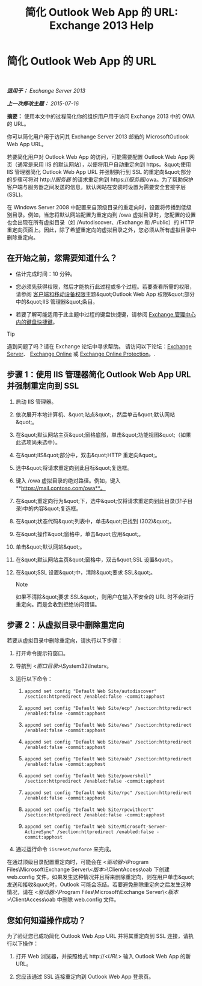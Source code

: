 ﻿---
title: '简化 Outlook Web App 的 URL: Exchange 2013 Help'
TOCTitle: 简化 Outlook Web App 的 URL
ms:assetid: 5fb6a873-f3cf-4f82-87d1-2ff6e47a0080
ms:mtpsurl: https://technet.microsoft.com/zh-cn/library/Aa998359(v=EXCHG.150)
ms:contentKeyID: 54652285
ms.date: 05/21/2018
mtps_version: v=EXCHG.150
ms.translationtype: MT
---

# 简化 Outlook Web App 的 URL

 

_**适用于：** Exchange Server 2013_

_**上一次修改主题：** 2015-07-16_

**摘要：** 使用本文中的过程简化你的组织用户用于访问 Exchange 2013 中的 OWA 的 URL。

你可以简化用户用于访问其 Exchange Server 2013 邮箱的 MicrosoftOutlook Web App URL。

若要简化用户对 Outlook Web App 的访问，可能需要配置 Outlook Web App 网页（通常是采用 IIS 的默认网站），以便将用户自动重定向到 https。\&quot;使用 IIS 管理器简化 Outlook Web App URL 并强制执行到 SSL 的重定向\&quot;部分的步骤可将对 http://*服务器* 的请求重定向到 https://*服务器*/owa。为了帮助保护客户端与服务器之间发送的信息，默认网站在安装时设置为需要安全套接字层 (SSL)。

在 Windows Server 2008 中配置来自顶级目录的重定向时，设置将传播到低级别目录。例如，当您将默认网站配置为重定向到 /owa 虚拟目录时，您配置的设置也会出现在所有虚拟目录（如 /Autodiscover、/Exchange 和 /Public）的 HTTP 重定向页面上。因此，除了希望重定向的虚拟目录之外，您必须从所有虚拟目录中删除重定向。

## 在开始之前，您需要知道什么？

  - 估计完成时间：10 分钟。

  - 您必须先获得权限，然后才能执行此过程或多个过程。若要查看所需的权限，请参阅 [客户端和移动设备权限](clients-and-mobile-devices-permissions-exchange-2013-help.md)主题\&quot;Outlook Web App 权限\&quot;部分中的\&quot;IIS 管理器\&quot;条目。

  - 若要了解可能适用于此主题中过程的键盘快捷键，请参阅 [Exchange 管理中心内的键盘快捷键](keyboard-shortcuts-in-the-exchange-admin-center-exchange-online-protection-help.md)。

> [!tip]
> 遇到问题了吗？请在 Exchange 论坛中寻求帮助。 请访问以下论坛：<a href="https://go.microsoft.com/fwlink/p/?linkid=60612">Exchange Server</a>、 <a href="https://go.microsoft.com/fwlink/p/?linkid=267542">Exchange Online</a> 或 <a href="https://go.microsoft.com/fwlink/p/?linkid=285351">Exchange Online Protection</a>。.


## 步骤 1：使用 IIS 管理器简化 Outlook Web App URL 并强制重定向到 SSL

1.  启动 IIS 管理器。

2.  依次展开本地计算机、\&quot;站点\&quot;，然后单击\&quot;默认网站\&quot;。

3.  在\&quot;默认网站主页\&quot;窗格底部，单击\&quot;功能视图\&quot;（如果此选项尚未选中）。

4.  在\&quot;IIS\&quot;部分中，双击\&quot;HTTP 重定向\&quot;。

5.  选中\&quot;将请求重定向到此目标\&quot;复选框。

6.  键入 /owa 虚拟目录的绝对路径。例如，键入 **https://mail.contoso.com/owa**。

7.  在\&quot;重定向行为\&quot;下，选中\&quot;仅将请求重定向到此目录(非子目录)中的内容\&quot;复选框。

8.  在\&quot;状态代码\&quot;列表中，单击\&quot;已找到 (302)\&quot;。

9.  在\&quot;操作\&quot;窗格中，单击\&quot;应用\&quot;。

10. 单击\&quot;默认网站\&quot;。

11. 在\&quot;默认网站主页\&quot;窗格中，双击\&quot;SSL 设置\&quot;。

12. 在\&quot;SSL 设置\&quot;中，清除\&quot;要求 SSL\&quot;。
    
    > [!NOTE]
    > 如果不清除&amp;quot;要求 SSL&amp;quot;，则用户在输入不安全的 URL 时不会进行重定向。而是会收到拒绝访问错误。


## 步骤 2：从虚拟目录中删除重定向

若要从虚拟目录中删除重定向，请执行以下步骤：

1.  打开命令提示符窗口。

2.  导航到 \<*窗口目录*\>\\System32\\Inetsrv。

3.  运行以下命令：
    
    1.  `appcmd set config "Default Web Site/autodiscover" /section:httpredirect /enabled:false -commit:apphost`
    
    2.  `appcmd set config "Default Web Site/ecp" /section:httpredirect /enabled:false -commit:apphost`
    
    3.  `appcmd set config "Default Web Site/ews" /section:httpredirect /enabled:false -commit:apphost`
    
    4.  `appcmd set config "Default Web Site/owa" /section:httpredirect /enabled:false -commit:apphost`
    
    5.  `appcmd set config "Default Web Site/oab" /section:httpredirect /enabled:false -commit:apphost`
    
    6.  `appcmd set config "Default Web Site/powershell" /section:httpredirect /enabled:false -commit:apphost`
    
    7.  `appcmd set config "Default Web Site/rpc" /section:httpredirect /enabled:false -commit:apphost`
    
    8.  `appcmd set config "Default Web Site/rpcwithcert" /section:httpredirect /enabled:false -commit:apphost`
    
    9.  `appcmd set config "Default Web Site/Microsoft-Server-ActiveSync" /section:httpredirect /enabled:false -commit:apphost`

4.  通过运行命令 `iisreset/noforce` 来完成。

在通过顶级目录配置重定向时，可能会在 \<*驱动器*\>\\Program Files\\Microsoft\\Exchange Server\\\<*版本*\>\\ClientAccess\\oab 下创建 web.config 文件。如果发生这种情况并且将来删除重定向，则在用户单击\&quot;发送和接收\&quot;时，Outlook 可能会冻结。若要避免删除重定向之后发生这种情况，请在 \<*驱动器*\>\\Program Files\\Microsoft\\Exchange Server\\\<*版本*\>\\ClientAccess\\oab 中删除 web.config 文件。

## 您如何知道操作成功？

为了验证您已成功简化 Outlook Web App URL 并将其重定向到 SSL 连接，请执行以下操作：

1.  打开 Web 浏览器，并按照格式 http://\<*URL*\> 输入 Outlook Web App 的新 URL。

2.  您应该通过 SSL 连接重定向到 Outlook Web App 登录页。

